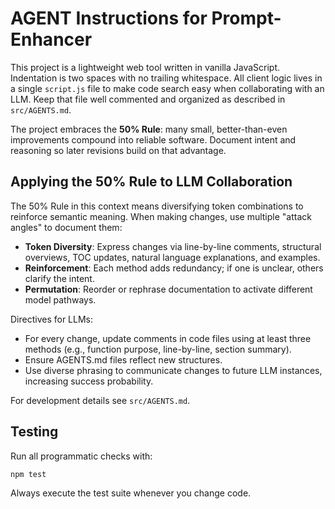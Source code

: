 # AGENT Instructions for Prompt-Enhancer

This project is a lightweight web tool written in vanilla JavaScript. Indentation is two spaces with no trailing whitespace.
All client logic lives in a single `script.js` file to make code search easy when collaborating with an LLM. Keep that file well commented and organized as described in `src/AGENTS.md`.

The project embraces the **50% Rule**: many small, better-than-even improvements compound into reliable software. Document intent and reasoning so later revisions build on that advantage.

## Applying the 50% Rule to LLM Collaboration

The 50% Rule in this context means diversifying token combinations to reinforce semantic meaning. When making changes, use multiple "attack angles" to document them:

- **Token Diversity**: Express changes via line-by-line comments, structural overviews, TOC updates, natural language explanations, and examples.
- **Reinforcement**: Each method adds redundancy; if one is unclear, others clarify the intent.
- **Permutation**: Reorder or rephrase documentation to activate different model pathways.

Directives for LLMs:
- For every change, update comments in code files using at least three methods (e.g., function purpose, line-by-line, section summary).
- Ensure AGENTS.md files reflect new structures.
- Use diverse phrasing to communicate changes to future LLM instances, increasing success probability.


For development details see `src/AGENTS.md`.

## Testing

Run all programmatic checks with:

```bash
npm test
```

Always execute the test suite whenever you change code.
